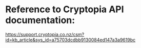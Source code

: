 # Reference to Cryptopia API documentation:
https://support.cryptopia.co.nz/csm?id=kb_article&sys_id=a75703dcdbb9130084ed147a3a9619bc